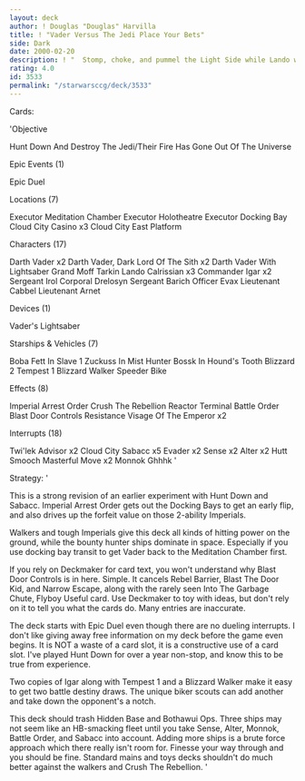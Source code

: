 ```yaml
---
layout: deck
author: ! Douglas "Douglas" Harvilla
title: ! "Vader Versus The Jedi Place Your Bets"
side: Dark
date: 2000-02-20
description: ! "  Stomp, choke, and pummel the Light Side while Lando wins back all your lost force."
rating: 4.0
id: 3533
permalink: "/starwarsccg/deck/3533"
---
```

Cards: 

'Objective

Hunt Down And Destroy The Jedi/Their Fire Has Gone Out Of The Universe

Epic Events (1)

Epic Duel

Locations (7)

Executor Meditation Chamber
Executor Holotheatre
Executor Docking Bay
Cloud City Casino x3
Cloud City East Platform

Characters (17)

Darth Vader x2
Darth Vader, Dark Lord Of The Sith x2
Darth Vader With Lightsaber
Grand Moff Tarkin
Lando Calrissian x3
Commander Igar x2
Sergeant Irol
Corporal Drelosyn
Sergeant Barich
Officer Evax
Lieutenant Cabbel
Lieutenant Arnet

Devices (1)

Vader's Lightsaber

Starships & Vehicles (7)

Boba Fett In Slave 1
Zuckuss In Mist Hunter
Bossk In Hound's Tooth
Blizzard 2
Tempest 1
Blizzard Walker
Speeder Bike

Effects (8)

Imperial Arrest Order
Crush The Rebellion
Reactor Terminal
Battle Order
Blast Door Controls
Resistance
Visage Of The Emperor x2

Interrupts (18)

Twi'lek Advisor x2
Cloud City Sabacc x5
Evader x2
Sense x2
Alter x2
Hutt Smooch
Masterful Move x2
Monnok
Ghhhk  '

Strategy: '

  This is a strong revision of an earlier experiment with Hunt Down and Sabacc.  Imperial Arrest Order gets out the Docking Bays to get an early flip, and also drives up the forfeit value on those 2-ability Imperials.

  Walkers and tough Imperials give this deck all kinds of hitting power on the ground, while the bounty hunter ships dominate in space.  Especially if you use docking bay transit to get Vader back to the Meditation Chamber first.

  If you rely on Deckmaker for card text, you won't understand why Blast Door Controls is in here.  Simple.  It cancels Rebel Barrier, Blast The Door Kid, and Narrow Escape, along with the rarely seen Into The Garbage Chute, Flyboy  Useful card.  Use Deckmaker to toy with ideas, but don't rely on it to tell you what the cards do.  Many entries are inaccurate.

  The deck starts with Epic Duel even though there are no dueling interrupts. I don't like giving away free information on my deck before the game even begins.  It is NOT a waste of a card slot, it is a constructive use of a card slot.  I've played Hunt Down for over a year non-stop, and know this to be true from experience.

  Two copies of Igar along with Tempest 1 and a Blizzard Walker make it easy to get two battle destiny draws.  The unique biker scouts can add another and take down the opponent's a notch.

  This deck should trash Hidden Base and Bothawui Ops.	Three ships may not seem like an HB-smacking fleet until you take Sense, Alter, Monnok, Battle Order, and Sabacc into account.	Adding more ships is a brute force approach which there really isn't room for.  Finesse your way through and you should be fine.  Standard mains and toys decks shouldn't do much better against the walkers and Crush The Rebellion.   '
